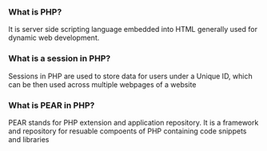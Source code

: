 <h3>What is PHP?</h3>
<p>It is server side scripting language embedded into HTML generally used for dynamic web development.</p>

<h3>What is a session in PHP?</h3>
<p>Sessions in PHP are used to store data for users under a Unique ID, which can be then used across multiple webpages of a website</p>

<h3>What is PEAR in PHP?</h3>
<p>PEAR stands for PHP extension and application repository. It is a framework and repository for resuable compoents of PHP containing code snippets and libraries</p>
